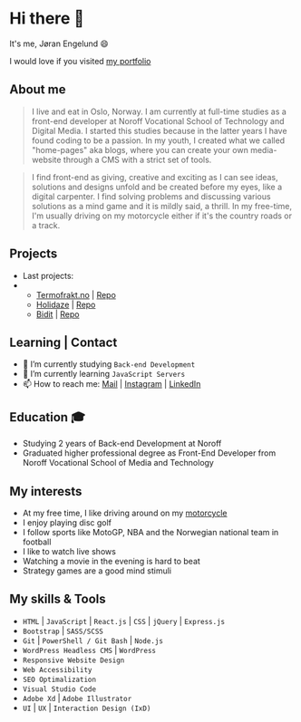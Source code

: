 # Hi there 👋

It's me, Jøran Engelund :smile:

I would love if you visited [my portfolio](https://engelundutvikling.no)

## About me
> I live and eat in Oslo, Norway. I am currently at full-time studies as a front-end developer at Noroff Vocational School of Technology and Digital Media. I started this studies because in the latter years I have found coding to be a passion. In my youth, I created what we called "home-pages" aka blogs, where you can create your own media-website through a CMS with a strict set of tools.

> I find front-end as giving, creative and exciting as I can see ideas, solutions and designs unfold and be created before my eyes, like a digital carpenter. I find solving problems and discussing various solutions as a mind game and it is mildly said, a thrill. In my free-time, I'm usually driving on my motorcycle either if it's the country roads or a track.

## Projects 
- Last projects:
-   - [Termofrakt.no](https://www.termofrakt.no/) | [Repo](https://github.com/JoranEngelund/engelundtermofrakt)
    - [Holidaze](https://holidazes.netlify.app/) | [Repo](https://github.com/JoranEngelund/holidaze_pe2)
    - [Bidit](https://github.com/JoranEngelund/semester-project-2) | [Repo](https://github.com/JoranEngelund/semester-project-2)

## Learning | Contact 
- 🔭 I’m currently studying ```Back-end Development```
- 🌱 I’m currently learning ```JavaScript Servers```
- 📫 How to reach me: [Mail](mailto:joranengelund@hotmail.com) | [Instagram](https://www.instagram.com/joranengelund/) | [LinkedIn](https://www.linkedin.com/in/j%C3%B8ran-engelund-937649252/)

## Education :mortar_board:
- Studying 2 years of Back-end Development at Noroff
- Graduated higher professional degree as Front-End Developer from Noroff Vocational School of Media and Technology

## My interests
- At my free time, I like driving around on my [motorcycle](https://www.instagram.com/jaywithsway/)
- I enjoy playing disc golf
- I follow sports like MotoGP, NBA and the Norwegian national team in football
- I like to watch live shows
- Watching a movie in the evening is hard to beat
- Strategy games are a good mind stimuli


## My skills & Tools
- ```HTML``` | ```JavaScript``` | ```React.js``` | ```CSS``` | ```jQuery``` | ```Express.js```
- ```Bootstrap``` | ```SASS/SCSS```
- ```Git``` | ```PowerShell / Git Bash``` | ```Node.js```
- ```WordPress Headless CMS``` | ```WordPress```
- ```Responsive Website Design```
- ```Web Accessibility``` 
- ```SEO Optimalization```
- ```Visual Studio Code```
- ```Adobe Xd``` | ```Adobe Illustrator```
- ```UI``` | ```UX``` | ```Interaction Design (IxD)```

